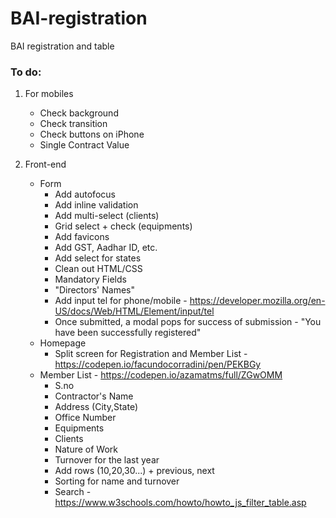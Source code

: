 # BAI-registration
BAI registration and table


### To do:
1. For mobiles
    - Check background
    - Check transition
    - Check buttons on iPhone
    - Single Contract Value

2. Front-end
    - Form
        - Add autofocus 
        - Add inline validation
        - Add multi-select (clients)
        - Grid select + check (equipments)
        - Add favicons
        - Add GST, Aadhar ID, etc.
        - Add select for states
        - Clean out HTML/CSS
        - Mandatory Fields
        - "Directors' Names"
        - Add input tel for phone/mobile - https://developer.mozilla.org/en-US/docs/Web/HTML/Element/input/tel
        - Once submitted, a modal pops for success of submission - "You have been successfully registered"
    - Homepage 
        - Split screen for Registration and Member List - https://codepen.io/facundocorradini/pen/PEKBGy
    - Member List - https://codepen.io/azamatms/full/ZGwOMM
        - S.no 
        - Contractor's Name
        - Address (City,State)
        - Office Number
        - Equipments
        - Clients
        - Nature of Work
        - Turnover for the last year 
        - Add rows (10,20,30...) + previous, next
        - Sorting for name and turnover
        - Search - https://www.w3schools.com/howto/howto_js_filter_table.asp
        
